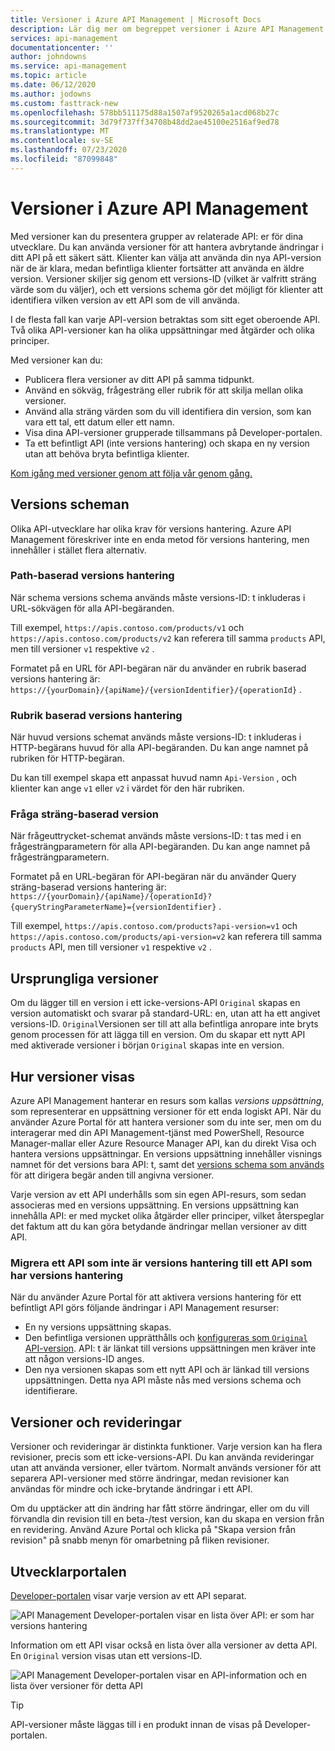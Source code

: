 ```yaml
---
title: Versioner i Azure API Management | Microsoft Docs
description: Lär dig mer om begreppet versioner i Azure API Management.
services: api-management
documentationcenter: ''
author: johndowns
ms.service: api-management
ms.topic: article
ms.date: 06/12/2020
ms.author: jodowns
ms.custom: fasttrack-new
ms.openlocfilehash: 578bb511175d88a1507af9520265a1acd068b27c
ms.sourcegitcommit: 3d79f737ff34708b48dd2ae45100e2516af9ed78
ms.translationtype: MT
ms.contentlocale: sv-SE
ms.lasthandoff: 07/23/2020
ms.locfileid: "87099848"
---
```

# <a name="versions-in-azure-api-management"></a>Versioner i Azure API Management

Med versioner kan du presentera grupper av relaterade API: er för dina utvecklare. Du kan använda versioner för att hantera avbrytande ändringar i ditt API på ett säkert sätt. Klienter kan välja att använda din nya API-version när de är klara, medan befintliga klienter fortsätter att använda en äldre version. Versioner skiljer sig genom ett versions-ID (vilket är valfritt sträng värde som du väljer), och ett versions schema gör det möjligt för klienter att identifiera vilken version av ett API som de vill använda.

I de flesta fall kan varje API-version betraktas som sitt eget oberoende API. Två olika API-versioner kan ha olika uppsättningar med åtgärder och olika principer.

Med versioner kan du:

- Publicera flera versioner av ditt API på samma tidpunkt.
- Använd en sökväg, frågesträng eller rubrik för att skilja mellan olika versioner.
- Använd alla sträng värden som du vill identifiera din version, som kan vara ett tal, ett datum eller ett namn.
- Visa dina API-versioner grupperade tillsammans på Developer-portalen.
- Ta ett befintligt API (inte versions hantering) och skapa en ny version utan att behöva bryta befintliga klienter.

[Kom igång med versioner genom att följa vår genom gång.](./api-management-get-started-publish-versions.md)

## <a name="versioning-schemes"></a>Versions scheman

Olika API-utvecklare har olika krav för versions hantering. Azure API Management föreskriver inte en enda metod för versions hantering, men innehåller i stället flera alternativ.

### <a name="path-based-versioning"></a>Path-baserad versions hantering

När schema versions schema används måste versions-ID: t inkluderas i URL-sökvägen för alla API-begäranden.

Till exempel, `https://apis.contoso.com/products/v1` och `https://apis.contoso.com/products/v2` kan referera till samma `products` API, men till versioner `v1` respektive `v2` .

Formatet på en URL för API-begäran när du använder en rubrik baserad versions hantering är: `https://{yourDomain}/{apiName}/{versionIdentifier}/{operationId}` .

### <a name="header-based-versioning"></a>Rubrik baserad versions hantering

När huvud versions schemat används måste versions-ID: t inkluderas i HTTP-begärans huvud för alla API-begäranden. Du kan ange namnet på rubriken för HTTP-begäran.

Du kan till exempel skapa ett anpassat huvud namn `Api-Version` , och klienter kan ange `v1` eller `v2` i värdet för den här rubriken.

### <a name="query-string-based-versioning"></a>Fråga sträng-baserad version

När frågeuttrycket-schemat används måste versions-ID: t tas med i en frågesträngparametern för alla API-begäranden. Du kan ange namnet på frågesträngparametern.

Formatet på en URL-begäran för API-begäran när du använder Query sträng-baserad versions hantering är: `https://{yourDomain}/{apiName}/{operationId}?{queryStringParameterName}={versionIdentifier}` .

Till exempel, `https://apis.contoso.com/products?api-version=v1` och `https://apis.contoso.com/products/api-version=v2` kan referera till samma `products` API, men till versioner `v1` respektive `v2` .

## <a name="original-versions"></a>Ursprungliga versioner

Om du lägger till en version i ett icke-versions-API `Original` skapas en version automatiskt och svarar på standard-URL: en, utan att ha ett angivet versions-ID. `Original`Versionen ser till att alla befintliga anropare inte bryts genom processen för att lägga till en version. Om du skapar ett nytt API med aktiverade versioner i början `Original` skapas inte en version.

## <a name="how-versions-are-represented"></a>Hur versioner visas

Azure API Management hanterar en resurs som kallas *versions uppsättning*, som representerar en uppsättning versioner för ett enda logiskt API. När du använder Azure Portal för att hantera versioner som du inte ser, men om du interagerar med din API Management-tjänst med PowerShell, Resource Manager-mallar eller Azure Resource Manager API, kan du direkt Visa och hantera versions uppsättningar. En versions uppsättning innehåller visnings namnet för det versions bara API: t, samt det [versions schema som används](#versioning-schemes) för att dirigera begär anden till angivna versioner.

Varje version av ett API underhålls som sin egen API-resurs, som sedan associeras med en versions uppsättning. En versions uppsättning kan innehålla API: er med mycket olika åtgärder eller principer, vilket återspeglar det faktum att du kan göra betydande ändringar mellan versioner av ditt API.

### <a name="migrating-a-non-versioned-api-to-a-versioned-api"></a>Migrera ett API som inte är versions hantering till ett API som har versions hantering

När du använder Azure Portal för att aktivera versions hantering för ett befintligt API görs följande ändringar i API Management resurser:

 * En ny versions uppsättning skapas.
 * Den befintliga versionen upprätthålls och [konfigureras som `Original` API-version](#original-versions). API: t är länkat till versions uppsättningen men kräver inte att någon versions-ID anges.
 * Den nya versionen skapas som ett nytt API och är länkad till versions uppsättningen. Detta nya API måste nås med versions schema och identifierare.

## <a name="versions-and-revisions"></a>Versioner och revideringar

Versioner och revideringar är distinkta funktioner. Varje version kan ha flera revisioner, precis som ett icke-versions-API. Du kan använda revideringar utan att använda versioner, eller tvärtom. Normalt används versioner för att separera API-versioner med större ändringar, medan revisioner kan användas för mindre och icke-brytande ändringar i ett API.

Om du upptäcker att din ändring har fått större ändringar, eller om du vill förvandla din revision till en beta-/test version, kan du skapa en version från en revidering. Använd Azure Portal och klicka på "Skapa version från revision" på snabb menyn för omarbetning på fliken revisioner.

## <a name="developer-portal"></a>Utvecklarportalen

[Developer-portalen](./api-management-howto-developer-portal.md) visar varje version av ett API separat.

![API Management Developer-portalen visar en lista över API: er som har versions hantering](media/api-management-versions/portal-list.png)

Information om ett API visar också en lista över alla versioner av detta API. En `Original` version visas utan ett versions-ID.

![API Management Developer-portalen visar en API-information och en lista över versioner för detta API](media/api-management-versions/portal-details.png)

> [!TIP]
> API-versioner måste läggas till i en produkt innan de visas på Developer-portalen.
